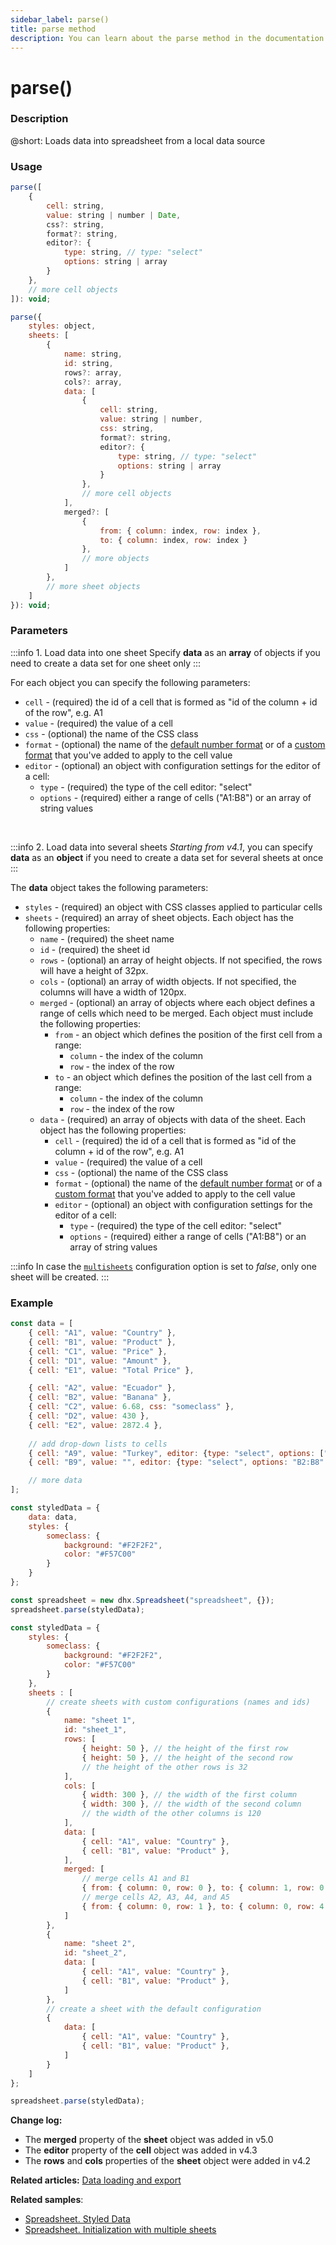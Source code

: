 ```yaml
---
sidebar_label: parse()
title: parse method
description: You can learn about the parse method in the documentation of the DHTMLX JavaScript Spreadsheet library. Browse developer guides and API reference, try out code examples and live demos, and download a free 30-day evaluation version of DHTMLX Spreadsheet.
---
```


# parse()

### Description

@short: Loads data into spreadsheet from a local data source

### Usage

~~~js title="Load data into one sheet"
parse([
    {
        cell: string,
        value: string | number | Date,
        css?: string,
        format?: string,
        editor?: {
            type: string, // type: "select"
            options: string | array
        }
    },
    // more cell objects
]): void;
~~~

~~~js title="Load data into several sheets"
parse({
    styles: object,
    sheets: [
        {
            name: string,
            id: string,
            rows?: array,
            cols?: array,
            data: [
                {
                    cell: string,
                    value: string | number,
                    css: string,
                    format?: string,
                    editor?: {
                        type: string, // type: "select"
                        options: string | array
                    }
                },
                // more cell objects
            ],
            merged?: [
                { 
                    from: { column: index, row: index }, 
                    to: { column: index, row: index }
                },
                // more objects
            ]
        },
        // more sheet objects
    ]      
}): void;
~~~

### Parameters

:::info 1. Load data into one sheet
Specify **data** as an **array** of objects if you need to create a data set for one sheet only
:::

For each object you can specify the following parameters:

- `cell` - (required) the id of a cell that is formed as "id of the column + id of the row", e.g. A1
- `value` - (required) the value of a cell
- `css` - (optional) the name of the CSS class
- `format` - (optional) the name of the [default number format](number_formatting.md/#default-number-formats) or of a [custom format](number_formatting.md#formats-customization) that you've added to apply to the cell value
- `editor` - (optional) an object with configuration settings for the editor of a cell:
    - `type` - (required) the type of the cell editor: "select"
    - `options` - (required) either a range of cells ("A1:B8") or an array of string values

<br>

:::info 2. Load data into several sheets
*Starting from v4.1*, you can specify **data** as an **object** if you need to create a data set for several sheets at once 
:::

The **data** object takes the following parameters:

- `styles` - (required) an object with CSS classes applied to particular cells
- `sheets` - (required) an array of sheet objects. Each object has the following properties:
    - `name` - (required) the sheet name
    - `id` - (required) the sheet id
    - `rows` - (optional) an array of height objects. If not specified, the rows will have a height of 32px.
    - `cols` - (optional) an array of width objects. If not specified, the columns will have a width of 120px.
    - `merged` - (optional) an array of objects where each object defines a range of cells which need to be merged. Each object must include the following properties:
        - `from` - an object which defines the position of the first cell from a range:
            - `column` - the index of the column
            - `row` - the index of the row
        - `to` - an object which defines the position of the last cell from a range:
            - `column` - the index of the column
            - `row` - the index of the row
    - `data` - (required) an array of objects with data of the sheet. Each object has the following properties:
        - `cell` - (required) the id of a cell that is formed as "id of the column + id of the row", e.g. A1
        - `value` - (required) the value of a cell
        - `css` - (optional) the name of the CSS class
        - `format` - (optional) the name of the [default number format](number_formatting.md/#default-number-formats) or of a [custom format](number_formatting.md#formats-customization) that you've added to apply to the cell value
        - `editor` - (optional) an object with configuration settings for the editor of a cell:
            - `type` - (required) the type of the cell editor: "select"
            - `options` - (required) either a range of cells ("A1:B8") or an array of string values

:::info
In case the [`multisheets`](api/spreadsheet_multisheets_config.md) configuration option is set to *false*, only one sheet will be created.
:::

### Example

~~~jsx {32} title="Example 1. Load data into one sheet"
const data = [
	{ cell: "A1", value: "Country" },
	{ cell: "B1", value: "Product" },
	{ cell: "C1", value: "Price" },
	{ cell: "D1", value: "Amount" },
	{ cell: "E1", value: "Total Price" },

	{ cell: "A2", value: "Ecuador" },
	{ cell: "B2", value: "Banana" },
	{ cell: "C2", value: 6.68, css: "someclass" },
	{ cell: "D2", value: 430 },
	{ cell: "E2", value: 2872.4 },
    
    // add drop-down lists to cells
    { cell: "A9", value: "Turkey", editor: {type: "select", options: ["Turkey", "India", "USA", "Italy"]} },
    { cell: "B9", value: "", editor: {type: "select", options: "B2:B8" } },

    // more data
];

const styledData = {
	data: data,
	styles: {
		someclass: {
			background: "#F2F2F2",
			color: "#F57C00"
		}
	}
};

const spreadsheet = new dhx.Spreadsheet("spreadsheet", {});
spreadsheet.parse(styledData);
~~~

~~~js {52} title="Example 2. Load data into several sheets"
const styledData = {
    styles: {
        someclass: {
            background: "#F2F2F2",
            color: "#F57C00"
        }
    },
    sheets : [
        // create sheets with custom configurations (names and ids)
        { 
            name: "sheet 1", 
            id: "sheet_1",
            rows: [
                { height: 50 }, // the height of the first row
                { height: 50 }, // the height of the second row
                // the height of the other rows is 32
            ],
            cols: [
                { width: 300 }, // the width of the first column
                { width: 300 }, // the width of the second column
                // the width of the other columns is 120
            ],
            data: [
                { cell: "A1", value: "Country" },
                { cell: "B1", value: "Product" },
            ],
            merged: [
                // merge cells A1 and B1
				{ from: { column: 0, row: 0 }, to: { column: 1, row: 0 } },
                // merge cells A2, A3, A4, and A5
				{ from: { column: 0, row: 1 }, to: { column: 0, row: 4 } },
			]
        }, 
        { 
            name: "sheet 2", 
            id: "sheet_2", 
            data: [
                { cell: "A1", value: "Country" },
                { cell: "B1", value: "Product" },
            ]
        },
        // create a sheet with the default configuration
        { 
            data: [
                { cell: "A1", value: "Country" },
                { cell: "B1", value: "Product" },
            ]
        } 
    ]
};

spreadsheet.parse(styledData);
~~~

**Change log:**

- The **merged** property of the **sheet** object was added in v5.0
- The **editor** property of the **cell** object was added in v4.3
- The **rows** and **cols** properties of the **sheet** object were added in v4.2

**Related articles:** [Data loading and export](loading_data.md)

**Related samples**: 

- [Spreadsheet. Styled Data](https://snippet.dhtmlx.com/abnh7glb)
- [Spreadsheet. Initialization with multiple sheets](https://snippet.dhtmlx.com/ihtkdcoc)

